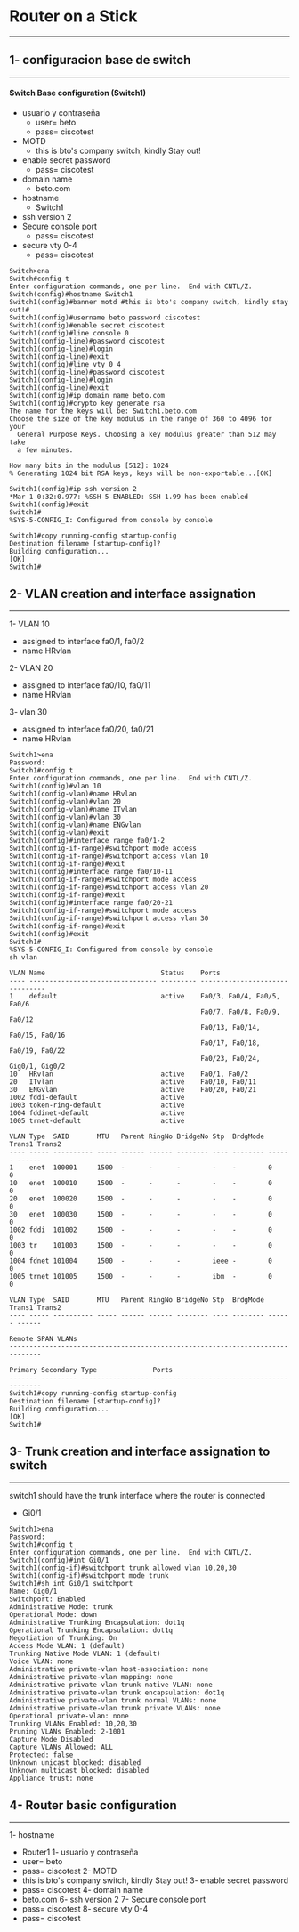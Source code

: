 # Router on a Stick
***
## 1- configuracion base de switch
***
#### Switch Base configuration (Switch1) 
- usuario y contraseña
  * user= beto
  * pass= ciscotest
- MOTD
  * this is bto's company switch, kindly Stay out!
- enable secret password
  * pass= ciscotest
- domain name
  * beto.com
- hostname
  * Switch1
- ssh version 2
- Secure console port
  * pass= ciscotest
- secure vty 0-4
  * pass= ciscotest

```
Switch>ena
Switch#config t
Enter configuration commands, one per line.  End with CNTL/Z.
Switch(config)#hostname Switch1
Switch1(config)#banner motd #this is bto's company switch, kindly stay out!#
Switch1(config)#username beto password ciscotest
Switch1(config)#enable secret ciscotest
Switch1(config)#line console 0
Switch1(config-line)#password ciscotest
Switch1(config-line)#login
Switch1(config-line)#exit
Switch1(config)#line vty 0 4
Switch1(config-line)#password ciscotest
Switch1(config-line)#login
Switch1(config-line)#exit
Switch1(config)#ip domain name beto.com
Switch1(config)#crypto key generate rsa
The name for the keys will be: Switch1.beto.com
Choose the size of the key modulus in the range of 360 to 4096 for your
  General Purpose Keys. Choosing a key modulus greater than 512 may take
  a few minutes.

How many bits in the modulus [512]: 1024
% Generating 1024 bit RSA keys, keys will be non-exportable...[OK]

Switch1(config)#ip ssh version 2
*Mar 1 0:32:0.977: %SSH-5-ENABLED: SSH 1.99 has been enabled
Switch1(config)#exit
Switch1#
%SYS-5-CONFIG_I: Configured from console by console

Switch1#copy running-config startup-config
Destination filename [startup-config]? 
Building configuration...
[OK]
Switch1#
```
## 2- VLAN creation and interface assignation
***
1- VLAN 10
  - assigned to interface fa0/1, fa0/2
  - name HRvlan

2- VLAN 20
  - assigned to interface fa0/10, fa0/11
  - name HRvlan

3- vlan 30
  - assigned to interface fa0/20, fa0/21
  - name HRvlan
```
Switch1>ena
Password: 
Switch1#config t
Enter configuration commands, one per line.  End with CNTL/Z.
Switch1(config)#vlan 10
Switch1(config-vlan)#name HRvlan
Switch1(config-vlan)#vlan 20
Switch1(config-vlan)#name ITvlan
Switch1(config-vlan)#vlan 30
Switch1(config-vlan)#name ENGvlan
Switch1(config-vlan)#exit
Switch1(config)#interface range fa0/1-2
Switch1(config-if-range)#switchport mode access
Switch1(config-if-range)#switchport access vlan 10
Switch1(config-if-range)#exit
Switch1(config)#interface range fa0/10-11
Switch1(config-if-range)#switchport mode access
Switch1(config-if-range)#switchport access vlan 20
Switch1(config-if-range)#exit
Switch1(config)#interface range fa0/20-21
Switch1(config-if-range)#switchport mode access
Switch1(config-if-range)#switchport access vlan 30
Switch1(config-if-range)#exit
Switch1(config)#exit
Switch1#
%SYS-5-CONFIG_I: Configured from console by console
sh vlan

VLAN Name                             Status    Ports
---- -------------------------------- --------- -------------------------------
1    default                          active    Fa0/3, Fa0/4, Fa0/5, Fa0/6
                                                Fa0/7, Fa0/8, Fa0/9, Fa0/12
                                                Fa0/13, Fa0/14, Fa0/15, Fa0/16
                                                Fa0/17, Fa0/18, Fa0/19, Fa0/22
                                                Fa0/23, Fa0/24, Gig0/1, Gig0/2
10   HRvlan                           active    Fa0/1, Fa0/2
20   ITvlan                           active    Fa0/10, Fa0/11
30   ENGvlan                          active    Fa0/20, Fa0/21
1002 fddi-default                     active    
1003 token-ring-default               active    
1004 fddinet-default                  active    
1005 trnet-default                    active    

VLAN Type  SAID       MTU   Parent RingNo BridgeNo Stp  BrdgMode Trans1 Trans2
---- ----- ---------- ----- ------ ------ -------- ---- -------- ------ ------
1    enet  100001     1500  -      -      -        -    -        0      0
10   enet  100010     1500  -      -      -        -    -        0      0
20   enet  100020     1500  -      -      -        -    -        0      0
30   enet  100030     1500  -      -      -        -    -        0      0
1002 fddi  101002     1500  -      -      -        -    -        0      0   
1003 tr    101003     1500  -      -      -        -    -        0      0   
1004 fdnet 101004     1500  -      -      -        ieee -        0      0   
1005 trnet 101005     1500  -      -      -        ibm  -        0      0   

VLAN Type  SAID       MTU   Parent RingNo BridgeNo Stp  BrdgMode Trans1 Trans2
---- ----- ---------- ----- ------ ------ -------- ---- -------- ------ ------

Remote SPAN VLANs
------------------------------------------------------------------------------

Primary Secondary Type              Ports
------- --------- ----------------- ------------------------------------------
Switch1#copy running-config startup-config
Destination filename [startup-config]? 
Building configuration...
[OK]
Switch1#
```
## 3- Trunk creation and interface assignation to switch
***
switch1 should have the trunk interface where the router is connected
- Gi0/1
```
Switch1>ena
Password: 
Switch1#config t
Enter configuration commands, one per line.  End with CNTL/Z.
Switch1(config)#int Gi0/1
Switch1(config-if)#switchport trunk allowed vlan 10,20,30
Switch1(config-if)#switchport mode trunk
Switch1#sh int Gi0/1 switchport
Name: Gig0/1
Switchport: Enabled
Administrative Mode: trunk
Operational Mode: down
Administrative Trunking Encapsulation: dot1q
Operational Trunking Encapsulation: dot1q
Negotiation of Trunking: On
Access Mode VLAN: 1 (default)
Trunking Native Mode VLAN: 1 (default)
Voice VLAN: none
Administrative private-vlan host-association: none
Administrative private-vlan mapping: none
Administrative private-vlan trunk native VLAN: none
Administrative private-vlan trunk encapsulation: dot1q
Administrative private-vlan trunk normal VLANs: none
Administrative private-vlan trunk private VLANs: none
Operational private-vlan: none
Trunking VLANs Enabled: 10,20,30
Pruning VLANs Enabled: 2-1001
Capture Mode Disabled
Capture VLANs Allowed: ALL
Protected: false
Unknown unicast blocked: disabled
Unknown multicast blocked: disabled
Appliance trust: none
```
## 4- Router basic configuration
***
1- hostname
  * Router1
1- usuario y contraseña
  * user= beto
  * pass= ciscotest
2- MOTD
  * this is bto's company switch, kindly Stay out!
3- enable secret password
  * pass= ciscotest
4- domain name
  * beto.com
6- ssh version 2
7- Secure console port
  * pass= ciscotest
8- secure vty 0-4
  * pass= ciscotest
